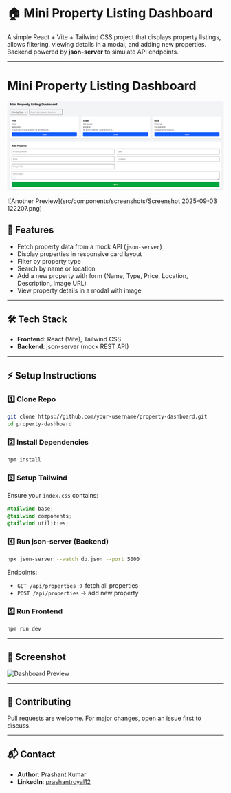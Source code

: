 # 🏠 Mini Property Listing Dashboard

A simple React + Vite + Tailwind CSS project that displays property listings, allows filtering, viewing details in a modal, and adding new properties.  
Backend powered by **json-server** to simulate API endpoints.

---

# Mini Property Listing Dashboard

![Dashboard Preview](./src/components/screenshots/image.png)

![Another Preview](src/components/screenshots/Screenshot 2025-09-03 122207.png)

## 🚀 Features

- Fetch property data from a mock API (`json-server`)
- Display properties in responsive card layout
- Filter by property type
- Search by name or location
- Add a new property with form (Name, Type, Price, Location, Description, Image URL)
- View property details in a modal with image

---

## 🛠️ Tech Stack

- **Frontend**: React (Vite), Tailwind CSS
- **Backend**: json-server (mock REST API)

---

## ⚡ Setup Instructions

### 1️⃣ Clone Repo

```bash
git clone https://github.com/your-username/property-dashboard.git
cd property-dashboard
```

### 2️⃣ Install Dependencies

```bash
npm install
```

### 3️⃣ Setup Tailwind

Ensure your `index.css` contains:

```css
@tailwind base;
@tailwind components;
@tailwind utilities;
```

### 4️⃣ Run json-server (Backend)

```bash
npx json-server --watch db.json --port 5000
```

Endpoints:

- `GET /api/properties` → fetch all properties
- `POST /api/properties` → add new property

### 5️⃣ Run Frontend

```bash
npm run dev
```

---

## 📸 Screenshot

![Dashboard Preview](screenshot.png)

---

## 🙌 Contributing

Pull requests are welcome. For major changes, open an issue first to discuss.

---

## 📬 Contact

- **Author**: Prashant Kumar
- **LinkedIn**: [prashantroyal12](https://www.linkedin.com/in/prashantroyal12/)
